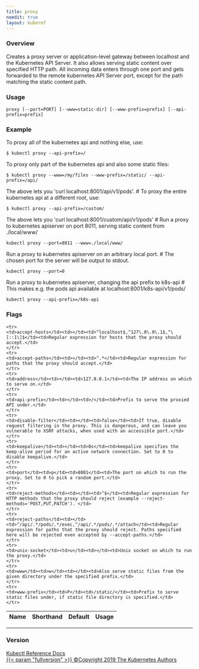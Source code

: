 ```yaml
---
title: proxy
noedit: true
layout: kuberef
---
```


### Overview
Creates a proxy server or application-level gateway between localhost and the Kubernetes API Server. It also allows serving static content over specified HTTP path. All incoming data enters through one port and gets forwarded to the remote kubernetes API Server port, except for the path matching the static content path.

### Usage

`proxy [--port=PORT] [--www=static-dir] [--www-prefix=prefix] [--api-prefix=prefix]`


### Example

 To proxy all of the kubernetes api and nothing else, use:

```shell
$ kubectl proxy --api-prefix=/
```

 To proxy only part of the kubernetes api and also some static files:

```shell
$ kubectl proxy --www=/my/files --www-prefix=/static/ --api-prefix=/api/
```

 The above lets you 'curl localhost:8001/api/v1/pods'. # To proxy the entire kubernetes api at a different root, use:

```shell
$ kubectl proxy --api-prefix=/custom/
```

 The above lets you 'curl localhost:8001/custom/api/v1/pods' # Run a proxy to kubernetes apiserver on port 8011, serving static content from ./local/www/

```shell
kubectl proxy --port=8011 --www=./local/www/
```

 Run a proxy to kubernetes apiserver on an arbitrary local port. # The chosen port for the server will be output to stdout.

```shell
kubectl proxy --port=0
```

 Run a proxy to kubernetes apiserver, changing the api prefix to k8s-api # This makes e.g. the pods api available at localhost:8001/k8s-api/v1/pods/

```shell
kubectl proxy --api-prefix=/k8s-api
```




### Flags

<div class="table-responsive"><table class="table table-bordered">
<thead class="thead-light">
<tr>
            <th>Name</th>
            <th>Shorthand</th>
            <th>Default</th>
            <th>Usage</th>
        </tr>
    </thead>
    <tbody>
    
    <tr>
    <td>accept-hosts</td><td></td><td>^localhost$,^127\.0\.0\.1$,^\[::1\]$</td><td>Regular expression for hosts that the proxy should accept.</td>
    </tr>
    <tr>
    <td>accept-paths</td><td></td><td>^.*</td><td>Regular expression for paths that the proxy should accept.</td>
    </tr>
    <tr>
    <td>address</td><td></td><td>127.0.0.1</td><td>The IP address on which to serve on.</td>
    </tr>
    <tr>
    <td>api-prefix</td><td></td><td>/</td><td>Prefix to serve the proxied API under.</td>
    </tr>
    <tr>
    <td>disable-filter</td><td></td><td>false</td><td>If true, disable request filtering in the proxy. This is dangerous, and can leave you vulnerable to XSRF attacks, when used with an accessible port.</td>
    </tr>
    <tr>
    <td>keepalive</td><td></td><td>0s</td><td>keepalive specifies the keep-alive period for an active network connection. Set to 0 to disable keepalive.</td>
    </tr>
    <tr>
    <td>port</td><td>p</td><td>8001</td><td>The port on which to run the proxy. Set to 0 to pick a random port.</td>
    </tr>
    <tr>
    <td>reject-methods</td><td></td><td>^$</td><td>Regular expression for HTTP methods that the proxy should reject (example --reject-methods='POST,PUT,PATCH'). </td>
    </tr>
    <tr>
    <td>reject-paths</td><td></td><td>^/api/.*/pods/.*/exec,^/api/.*/pods/.*/attach</td><td>Regular expression for paths that the proxy should reject. Paths specified here will be rejected even accepted by --accept-paths.</td>
    </tr>
    <tr>
    <td>unix-socket</td><td>u</td><td></td><td>Unix socket on which to run the proxy.</td>
    </tr>
    <tr>
    <td>www</td><td>w</td><td></td><td>Also serve static files from the given directory under the specified prefix.</td>
    </tr>
    <tr>
    <td>www-prefix</td><td>P</td><td>/static/</td><td>Prefix to serve static files under, if static file directory is specified.</td>
    </tr>
</tbody>
</table></div>




<hr>


### Version

<div class="kubectl-reference-copyright">

<a href="https://github.com/kubernetes/kubernetes">Kubectl Reference Docs  
{{< param "fullversion" >}}   &#xa9;Copyright 2019 The Kubernetes Authors</a>

</div>

